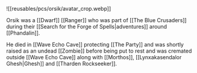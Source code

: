 
![[reusables/pcs/orsik/avatar_crop.webp]]

Orsik was a [[Dwarf]] [[Ranger]] who was part of [[The Blue Crusaders]] during their [[Search for the Forge of Spells|adventures]] around [[Phandalin]].

He died in [[Wave Echo Cave]] protecting [[The Party]] and was shortly raised as an undead [[Zombie]] before being put to rest and was cremated outside [[Wave Echo Cave]] along with [[Morthos]], [[Lynxakasendalor Ghesh|Ghesh]] and [[Tharden Rockseeker]].